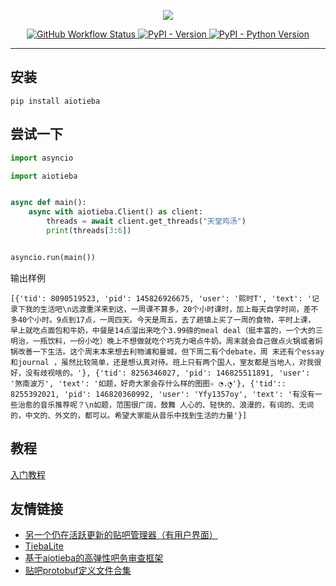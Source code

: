 <p align="center">

<a href="https://socialify.git.ci">
    <img src="https://user-images.githubusercontent.com/48282276/217530379-1348f7c5-7056-48f4-8c64-1c74caf5497c.svg">
</a>

</p>

<div align="center">
<p>
<a href="https://github.com/Starry-OvO/aiotieba/actions">
    <img src="https://img.shields.io/github/actions/workflow/status/Starry-OvO/aiotieba/CI.yml?branch=develop&label=CI&logo=github&style=flat-square" alt="GitHub Workflow Status">
</a>
<a href="https://pypi.org/project/aiotieba">
    <img src="https://img.shields.io/pypi/v/aiotieba?color=g&style=flat-square" alt="PyPI - Version">
</a>
<a href="https://pypi.org/project/aiotieba">
    <img src="https://img.shields.io/pypi/pyversions/aiotieba?style=flat-square" alt="PyPI - Python Version">
</a>
</p>
</div>

---

## 安装

```shell
pip install aiotieba
```

## 尝试一下

```python
import asyncio

import aiotieba


async def main():
    async with aiotieba.Client() as client:
        threads = await client.get_threads("天堂鸡汤")
        print(threads[3:6])


asyncio.run(main())
```

输出样例

```log
[{'tid': 8090519523, 'pid': 145826926675, 'user': '熙时T', 'text': '记录下我的生活吧\n远渡重洋来到这，一周课不算多，20个小时课时，加上每天自学时间，差不多40个小时。9点到17点，一周四天。今天是周五，去了趟镇上买了一周的食物，平时上课， 早上就吃点面包和牛奶，中餐是14点溜出来吃个3.99磅的meal deal（挺丰富的，一个大的三明治，一瓶饮料，一份小吃）晚上不想做就吃个巧克力喝点牛奶。周末就会自己做点火锅或者焖锅改善一下生活。这个周末本来想去利物浦和曼城，但下周二有个debate，周 末还有个essay和journal ，虽然比较简单，还是想认真对待。班上只有两个国人，室友都是当地人，对我很好，没有歧视啥的。'}, {'tid': 8256346027, 'pid': 146825511891, 'user': '煞南波万', 'text': '如题，好奇大家会存什么样的图图✧ ◔.̮◔'}, {'tid':: 8255392021, 'pid': 146820360992, 'user': 'Yfy1357oy', 'text': '有没有一些治愈的音乐推荐呢？\n如题，范围很广阔，鼓舞 人心的、轻快的、浪漫的，有词的、无词的，中文的、外文的，都可以。希望大家能从音乐中找到生活的力量'}]
```

## 教程

[入门教程](https://aiotieba.cc/tutorial/start)

## 友情链接

+ [另一个仍在活跃更新的贴吧管理器（有用户界面）](https://github.com/dog194/TiebaManager)
+ [TiebaLite](https://github.com/HuanCheng65/TiebaLite/tree/4.0-dev)
+ [基于aiotieba的高弹性吧务审查框架](https://github.com/Starry-OvO/aiotieba-reviewer)
+ [贴吧protobuf定义文件合集](https://github.com/n0099/tbclient.protobuf)
